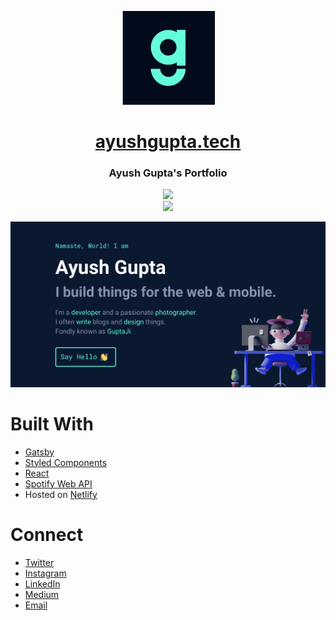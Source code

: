 <p align="center">
    <a href="https://ayushgupta.tech">
        <img src="src/images/pwa-logo.png" alt="Panda Logo" height="150">
    </a>
</p>

<div align="center">
    <a href="https://ayushgupta.tech"><h1>ayushgupta.tech</h1></a>
    <h3>Ayush Gupta's Portfolio</h3>
</div>

<div align="center">
    <a href="https://twitter.com/_guptaji_">
        <img src="https://img.shields.io/twitter/follow/_guptaji_?style=social">
    </a>
</div>

<div align="center">
    <a href="https://app.netlify.com/sites/guptaji/deploys">
        <img src="https://api.netlify.com/api/v1/badges/fd027885-3ba9-437f-9377-2fe1ec74e437/deploy-status">
    </a>
</div>

[![View Portfolio](https://raw.githubusercontent.com/gupta-ji6/gupta-ji6.github.io/master/src/images/og.png)](https://ayushgupta.tech)

# Built With

- [Gatsby](https://www.gatsbyjs.com/)
- [Styled Components](https://styled-components.com/)
- [React](https://reactjs.org/)
- [Spotify Web API](https://developer.spotify.com/documentation/web-api/)
- Hosted on [Netlify](https://netlify.com)

# Connect

- [Twitter](https://twitter.com/_guptaji_)
- [Instagram](https://www.instagram.com/_.guptaji._)
- [LinkedIn](https://www.linkedin.com/in/guptaji6)
- [Medium](https://medium.com/@guptaji)
- [Email](mailtio:hello@ayushgupta.tech)
